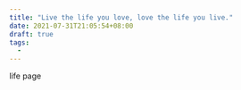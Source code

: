 ```yaml
---
title: "Live the life you love, love the life you live."
date: 2021-07-31T21:05:54+08:00
draft: true
tags:
  - 
---
```


life page
